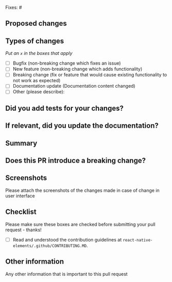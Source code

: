<!-- Thanks for submitting a pull request! Please provide enough information so that others can review your pull request. -->

Fixes: #<!--issue number-->

## Proposed changes

<!-- Brief description of what is fixed or changed -->

## Types of changes

_Put an `x` in the boxes that apply_

- [ ] Bugfix (non-breaking change which fixes an issue)
- [ ] New feature (non-breaking change which adds functionality)
- [ ] Breaking change (fix or feature that would cause existing functionality to not work as expected)
- [ ] Documentation update (Documentation content changed)
- [ ] Other (please describe):

## Did you add tests for your changes?

## If relevant, did you update the documentation?

## Summary

<!-- Explain the **motivation** for making this change. What existing problem does the pull request solve? -->
<!-- Try to link to an open issue for more information. -->

## Does this PR introduce a breaking change?

<!-- If this PR introduces a breaking change, please describe the impact and a migration path for existing applications. -->

## Screenshots

Please attach the screenshots of the changes made in case of change in user interface

## Checklist

Please make sure these boxes are checked before submitting your pull request - thanks!

- [ ] Read and understood the contribution guidelines at `react-native-elements/.github/CONTRIBUTING.MD`.

## Other information

Any other information that is important to this pull request
